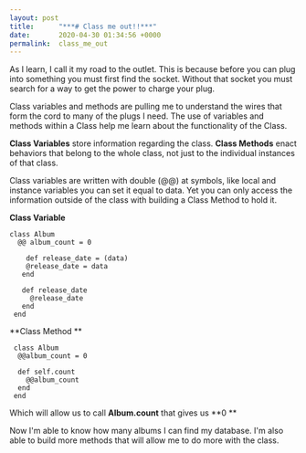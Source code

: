 ```yaml
---
layout: post
title:      "***# Class me out!!***"
date:       2020-04-30 01:34:56 +0000
permalink:  class_me_out
---
```





 
 
As I learn, I call it my road to the outlet. This is because before you can plug into something you must first find the socket. Without that socket you must search for a way to get the power to charge your plug.  
 
Class variables and methods are pulling me to understand the wires that form the cord to many of the plugs I need. The use of variables and methods within a Class help me learn about the functionality of the Class. 
 
**Class Variables** store information regarding the class. 
      	**Class Methods** enact behaviors that belong to the whole class, not just to the individual instances of that class. 


Class variables are written with double (@@) at symbols, like local and instance variables you can set it equal to data. Yet you can only access the information outside of the class with building a Class Method to hold it. 
 
**Class Variable**                                                      
 ```
 class Album  
   @@ album_count = 0 
  
	 def release_date = (data) 
     @release_date = data 
    end 
 
    def release_date 
      @release_date 
    end 
  end 
 ```
 **Class Method **
 ```
  class Album 
   @@album_count = 0 
 
   def self.count 
     @@album_count 
   end 
  end 
 ```

Which will allow us to call  **Album.count**  that gives us **0 **

Now I'm able to know how many albums I can find my database. I'm also able to build more methods that will allow me to do more with the class. 



